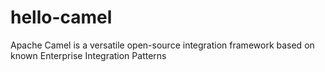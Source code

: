 # hello-camel
Apache Camel is a versatile open-source integration framework based on known Enterprise Integration Patterns
